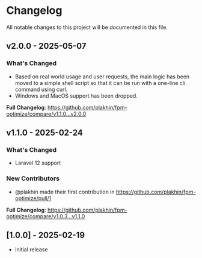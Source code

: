 # Changelog

All notable changes to this project will be documented in this file.

## v2.0.0 - 2025-05-07

### What's Changed

* Based on real world usage and user requests, the main logic has been moved to a simple shell script so that it can be run with a one-line cli command using curl.
* Windows and MacOS support has been dropped.

**Full Changelog**: https://github.com/plakhin/fpm-optimize/compare/v1.1.0...v2.0.0

## v1.1.0 - 2025-02-24

### What's Changed

* Laravel 12 support

### New Contributors

* @plakhin made their first contribution in https://github.com/plakhin/fpm-optimize/pull/1

**Full Changelog**: https://github.com/plakhin/fpm-optimize/compare/v1.0.3...v1.1.0

## [1.0.0] - 2025-02-19

- initial release
